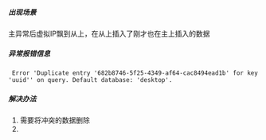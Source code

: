 ##### 出现场景
主异常后虚拟IP飘到从上，在从上插入了刚才也在主上插入的数据




##### 异常报错信息
```
 Error 'Duplicate entry '682b8746-5f25-4349-af64-cac8494ead1b' for key 'uuid'' on query. Default database: 'desktop'.
```



##### 解决办法
1. 需要将冲突的数据删除
2. 
